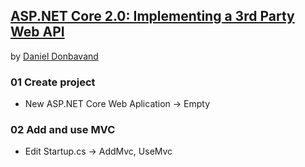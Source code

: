 ## [ASP.NET Core 2.0: Implementing a 3rd Party Web API](https://www.youtube.com/watch?v=3J9Cs9ybZDg)

by [Daniel Donbavand](https://danieldonbavand.com/)


### 01 Create project

* New ASP.NET Core Web Aplication -> Empty

### 02 Add and use MVC

* Edit Startup.cs -> AddMvc, UseMvc